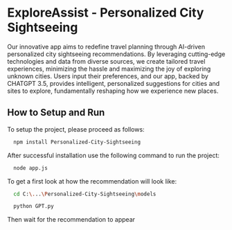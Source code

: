 # ExploreAssist - Personalized City Sightseeing

Our innovative app aims to redefine travel planning through AI-driven personalized city sightseeing recommendations. By leveraging cutting-edge technologies and data from diverse sources, we create tailored travel experiences, minimizing the hassle and maximizing the joy of exploring unknown cities. Users input their preferences, and our app, backed by CHATGPT 3.5, provides intelligent, personalized suggestions for cities and sites to explore, fundamentally reshaping how we experience new places.


## How to Setup and Run

To setup the project, please proceed as follows:

```bash
  npm install Personalized-City-Sightseeing
```

After successful installation use the following command to run the project:

```bash
  node app.js
```

To get a first look at how the recommendation will look like:

```bash
  cd C:\...\Personalized-City-Sightseeing\models
```

```bash
  python GPT.py
```

Then wait for the recommendation to appear
